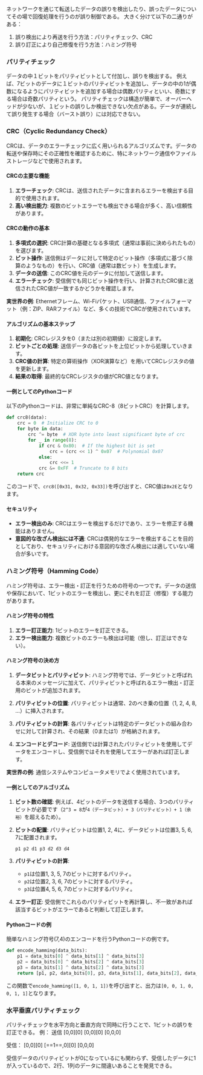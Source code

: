 
ネットワークを通じて転送したデータの誤りを検出したり、誤ったデータについてその場で回復処理を行うのが誤り制御である。
大きく分けて以下の二通りがある：
1. 誤り検出により再送を行う方法：パリティチェック、CRC
2. 誤り訂正により自己修復を行う方法：ハミング符号

### パリティチェック
データの中１ビットをパリティビットとして付加し、誤りを検出する。
例えば、7ビットのデータに１ビットのパリティビットを追加し、データの中の1が偶数になるようにパリティビットを追加する場合は偶数パリティといい、奇数にする場合は奇数パリティという。
パリティチェックは構造が簡単で、オーバーヘッドが少ないが、１ビットの誤りしか検出できない欠点がある。データが連続して誤り発生する場合（バースト誤り）には対応できない。

### CRC（Cyclic Redundancy Check）

CRCは、データのエラーチェックに広く用いられるアルゴリズムです。データの転送や保存時にその正確性を確認するために、特にネットワーク通信やファイルストレージなどで使用されます。

#### CRCの主要な機能
1. **エラーチェック**: CRCは、送信されたデータに含まれるエラーを検出する目的で使用されます。
2. **高い検出能力**: 複数のビットエラーでも検出できる場合が多く、高い信頼性があります。

#### CRCの動作の基本
1. **多項式の選択**: CRC計算の基礎となる多項式（通常は事前に決められたもの）を選びます。
2. **ビット操作**: 送信側はデータに対して特定のビット操作（多項式に基づく除算のようなもの）を行い、CRC値（通常は数ビット）を生成します。
3. **データの送信**: このCRC値を元のデータに付加して送信します。
4. **エラーチェック**: 受信側でも同じビット操作を行い、計算されたCRC値と送信されたCRC値が一致するかどうかを確認します。

**実世界の例**: Ethernetフレーム、Wi-Fiパケット、USB通信、ファイルフォーマット（例：ZIP、RARファイル）など、多くの技術でCRCが使用されています。

#### アルゴリズムの基本ステップ
1. **初期化**: CRCレジスタを0（または別の初期値）に設定します。
2. **ビットごとの処理**: 送信データの各ビットを上位ビットから処理していきます。
3. **CRC値の計算**: 特定の算術操作（XOR演算など）を用いてCRCレジスタの値を更新します。
4. **結果の取得**: 最終的なCRCレジスタの値がCRC値となります。

#### 一例としてのPythonコード
以下のPythonコードは、非常に単純なCRC-8（8ビットCRC）を計算します。

```python
def crc8(data):
    crc = 0  # Initialize CRC to 0
    for byte in data:
        crc ^= byte  # XOR byte into least significant byte of crc
        for _ in range(8):
            if crc & 0x80:  # If the highest bit is set
                crc = (crc << 1) ^ 0x07  # Polynomial 0x07
            else:
                crc <<= 1
            crc &= 0xFF  # Truncate to 8 bits
    return crc
```

このコードで、`crc8([0x31, 0x32, 0x33])`を呼び出すと、CRC値は`0x2E`となります。

#### セキュリティ
- **エラー検出のみ**: CRCはエラーを検出するだけであり、エラーを修正する機能はありません。
- **意図的な改ざん検出には不適**: CRCは偶発的なエラーを検出することを目的としており、セキュリティにおける意図的な改ざん検出には適していない場合が多いです。


### ハミング符号（Hamming Code）

ハミング符号は、エラー検出・訂正を行うための符号の一つです。データの送信や保存において、1ビットのエラーを検出し、更にそれを訂正（修復）する能力があります。

#### ハミング符号の特性
1. **エラー訂正能力**: 1ビットのエラーを訂正できる。
2. **エラー検出能力**: 複数ビットのエラーも検出は可能（但し、訂正はできない）。

#### ハミング符号の決め方

1. **データビットとパリティビット**: ハミング符号では、データビットと呼ばれる本来のメッセージに加えて、パリティビットと呼ばれるエラー検出・訂正用のビットが追加されます。

2. **パリティビットの位置**: パリティビットは通常、2のべき乗の位置（1, 2, 4, 8, ...）に挿入されます。

3. **パリティビットの計算**: 各パリティビットは特定のデータビットの組み合わせに対して計算され、その結果（0または1）が格納されます。

4. **エンコードとデコード**: 送信側では計算されたパリティビットを使用してデータをエンコードし、受信側ではそれを使用してエラーがあれば訂正します。

**実世界の例**: 通信システムやコンピュータメモリでよく使用されています。

#### 一例としてのアルゴリズム
1. **ビット数の確認**: 例えば、4ビットのデータを送信する場合、3つのパリティビットが必要です（`2^3 = 8`が`4（データビット）+ 3（パリティビット）+ 1（余裕）`を超えるため）。

2. **ビットの配置**: パリティビットは位置1, 2, 4に、データビットは位置3, 5, 6, 7に配置されます。

   ```
   p1 p2 d1 p3 d2 d3 d4
   ```

3. **パリティビットの計算**: 
    - `p1`は位置1, 3, 5, 7のビットに対するパリティ。
    - `p2`は位置2, 3, 6, 7のビットに対するパリティ。
    - `p3`は位置4, 5, 6, 7のビットに対するパリティ。

4. **エラー訂正**: 受信側でこれらのパリティビットを再計算し、不一致があれば該当するビットがエラーであると判断して訂正します。

#### Pythonコードの例
簡単なハミング符号(7,4)のエンコードを行うPythonコードの例です。

```python
def encode_hamming(data_bits):
    p1 = data_bits[0] ^ data_bits[1] ^ data_bits[3]
    p2 = data_bits[0] ^ data_bits[2] ^ data_bits[3]
    p3 = data_bits[1] ^ data_bits[2] ^ data_bits[3]
    return [p1, p2, data_bits[0], p3, data_bits[1], data_bits[2], data_bits[3]]
```

この関数で`encode_hamming([1, 0, 1, 1])`を呼び出すと、出力は`[0, 0, 1, 0, 0, 1, 1]`となります。

### 水平垂直パリティチェック
パリティチェックを水平方向と垂直方向で同時に行うことで、1ビットの誤りを訂正できる。
例：
送信
\[0,0]\[0]
\[0,0]\[0]
\[0,0,0]

受信：
\[0,0]\[0]
\[==1==,0]\[0]
\[0,0,0]

受信データのパリティビットが0になっているにも関わらず、受信したデータに1が入っているので、2行、1列のデータに間違いあることを発見できる。